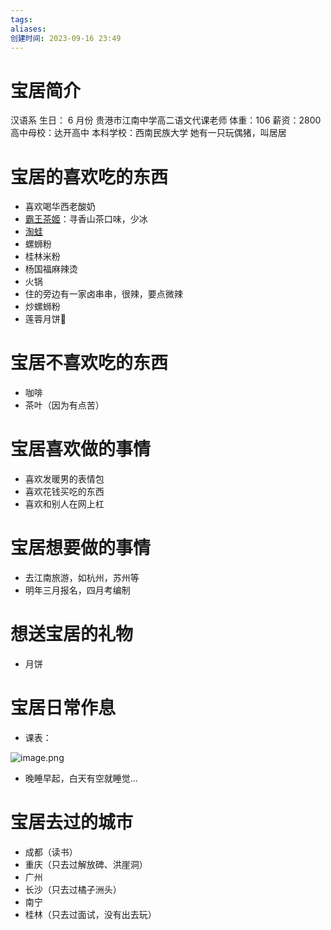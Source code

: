 ```yaml
---
tags: 
aliases: 
创建时间: 2023-09-16 23:49
---
```


# 宝居简介

汉语系
生日： 6 月份
贵港市江南中学高二语文代课老师
体重：106
薪资：2800
高中母校：达开高中
本科学校：西南民族大学
她有一只玩偶猪，叫居居

# 宝居的喜欢吃的东西

- 喜欢喝华西老酸奶
- [霸王茶姬](https://www.chagee.com/)：寻香山茶口味，少冰
- [淘蛙](http://www.tao-wa.com/)
- 螺蛳粉
- 桂林米粉
- 杨国福麻辣烫
- 火锅
- 住的旁边有一家卤串串，很辣，要点微辣
- 炒螺蛳粉
- 莲蓉月饼🥮

# 宝居不喜欢吃的东西

- 咖啡
- 茶叶（因为有点苦）

# 宝居喜欢做的事情

- 喜欢发暖男的表情包
- 喜欢花钱买吃的东西
- 喜欢和别人在网上杠



# 宝居想要做的事情

- 去江南旅游，如杭州，苏州等
- 明年三月报名，四月考编制


# 想送宝居的礼物

- 月饼



# 宝居日常作息

- 课表：

![image.png](https://zbn-picture-1319009493.cos.ap-guangzhou.myqcloud.com/public-pic/202309170015137.png)

- 晚睡早起，白天有空就睡觉...


# 宝居去过的城市

- 成都（读书）
- 重庆（只去过解放碑、洪崖洞）
- 广州
- 长沙（只去过橘子洲头）
- 南宁
- 桂林（只去过面试，没有出去玩）